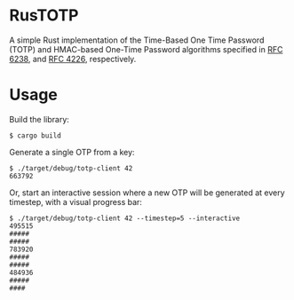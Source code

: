 # RusTOTP

A simple Rust implementation of the Time-Based One Time Password (TOTP) and HMAC-based One-Time Password algorithms specified in [RFC 6238](https://tools.ietf.org/html/rfc6238), and [RFC 4226](https://tools.ietf.org/html/rfc4226), respectively.

# Usage

Build the library:

```
$ cargo build
```

Generate a single OTP from a key:

```
$ ./target/debug/totp-client 42
663792
```

Or, start an interactive session where a new OTP will be generated at every timestep, with a visual progress bar:

```
$ ./target/debug/totp-client 42 --timestep=5 --interactive
495515
#####
#####
783920
#####
#####
484936
#####
####
```
